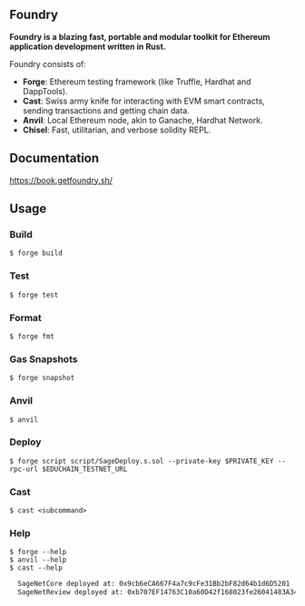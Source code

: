 ## Foundry

**Foundry is a blazing fast, portable and modular toolkit for Ethereum application development written in Rust.**

Foundry consists of:

-   **Forge**: Ethereum testing framework (like Truffle, Hardhat and DappTools).
-   **Cast**: Swiss army knife for interacting with EVM smart contracts, sending transactions and getting chain data.
-   **Anvil**: Local Ethereum node, akin to Ganache, Hardhat Network.
-   **Chisel**: Fast, utilitarian, and verbose solidity REPL.

## Documentation

https://book.getfoundry.sh/

## Usage

### Build

```shell
$ forge build
```

### Test

```shell
$ forge test
```

### Format

```shell
$ forge fmt
```

### Gas Snapshots

```shell
$ forge snapshot
```

### Anvil

```shell
$ anvil
```

### Deploy

```shell
$ forge script script/SageDeploy.s.sol --private-key $PRIVATE_KEY --rpc-url $EDUCHAIN_TESTNET_URL
```

### Cast

```shell
$ cast <subcommand>
```

### Help

```shell
$ forge --help
$ anvil --help
$ cast --help
```

```bash
  SageNetCore deployed at: 0x9cb6eCA667F4a7c9cFe31Bb2bF82d64b1d6D5201
  SageNetReview deployed at: 0xb707EF14763C10a60D42f168023fe26041483A34
```
